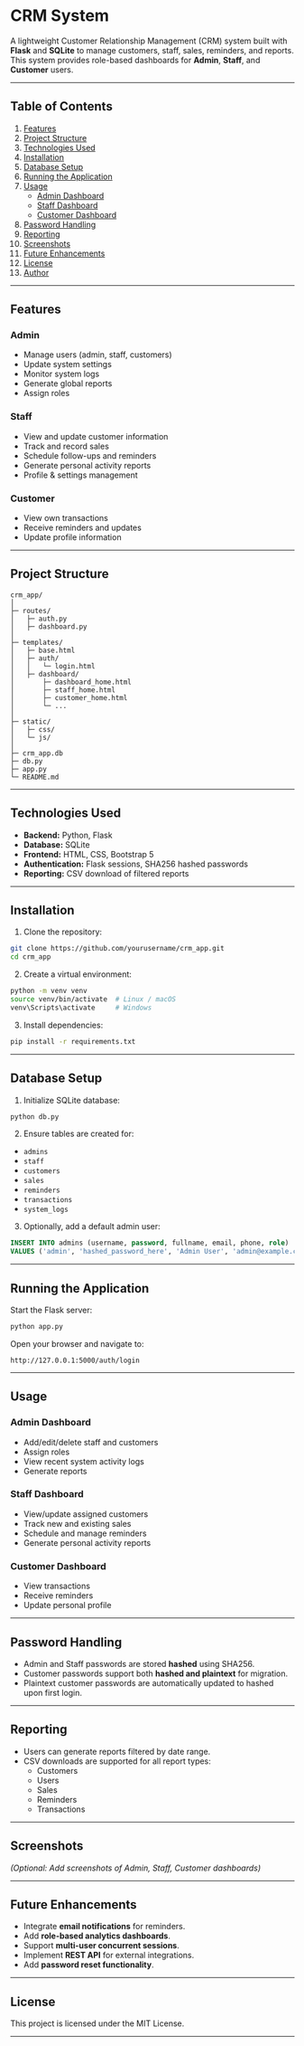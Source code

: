 # CRM System

A lightweight Customer Relationship Management (CRM) system built with **Flask** and **SQLite** to manage customers, staff, sales, reminders, and reports. This system provides role-based dashboards for **Admin**, **Staff**, and **Customer** users.

---

## Table of Contents

1. [Features](#features)
2. [Project Structure](#project-structure)
3. [Technologies Used](#technologies-used)
4. [Installation](#installation)
5. [Database Setup](#database-setup)
6. [Running the Application](#running-the-application)
7. [Usage](#usage)
   - [Admin Dashboard](#admin-dashboard)
   - [Staff Dashboard](#staff-dashboard)
   - [Customer Dashboard](#customer-dashboard)
8. [Password Handling](#password-handling)
9. [Reporting](#reporting)
10. [Screenshots](#screenshots)
11. [Future Enhancements](#future-enhancements)
12. [License](#license)
13. [Author](#author)

---

## Features

### Admin
- Manage users (admin, staff, customers)
- Update system settings
- Monitor system logs
- Generate global reports
- Assign roles

### Staff
- View and update customer information
- Track and record sales
- Schedule follow-ups and reminders
- Generate personal activity reports
- Profile & settings management

### Customer
- View own transactions
- Receive reminders and updates
- Update profile information

---

## Project Structure

```
crm_app/
│
├─ routes/
│   ├─ auth.py
│   ├─ dashboard.py
│
├─ templates/
│   ├─ base.html
│   ├─ auth/
│   │   └─ login.html
│   ├─ dashboard/
│       ├─ dashboard_home.html
│       ├─ staff_home.html
│       ├─ customer_home.html
│       └─ ...
│
├─ static/
│   ├─ css/
│   └─ js/
│
├─ crm_app.db
├─ db.py
├─ app.py
└─ README.md
```

---

## Technologies Used

- **Backend:** Python, Flask
- **Database:** SQLite
- **Frontend:** HTML, CSS, Bootstrap 5
- **Authentication:** Flask sessions, SHA256 hashed passwords
- **Reporting:** CSV download of filtered reports

---

## Installation

1. Clone the repository:

```bash
git clone https://github.com/yourusername/crm_app.git
cd crm_app
```

2. Create a virtual environment:

```bash
python -m venv venv
source venv/bin/activate  # Linux / macOS
venv\Scripts\activate     # Windows
```

3. Install dependencies:

```bash
pip install -r requirements.txt
```

---

## Database Setup

1. Initialize SQLite database:

```bash
python db.py
```

2. Ensure tables are created for:
- `admins`
- `staff`
- `customers`
- `sales`
- `reminders`
- `transactions`
- `system_logs`

3. Optionally, add a default admin user:

```sql
INSERT INTO admins (username, password, fullname, email, phone, role)
VALUES ('admin', 'hashed_password_here', 'Admin User', 'admin@example.com', '1234567890', 'admin');
```

---

## Running the Application

Start the Flask server:

```bash
python app.py
```

Open your browser and navigate to:

```
http://127.0.0.1:5000/auth/login
```

---

## Usage

### Admin Dashboard
- Add/edit/delete staff and customers
- Assign roles
- View recent system activity logs
- Generate reports

### Staff Dashboard
- View/update assigned customers
- Track new and existing sales
- Schedule and manage reminders
- Generate personal activity reports

### Customer Dashboard
- View transactions
- Receive reminders
- Update personal profile

---

## Password Handling

- Admin and Staff passwords are stored **hashed** using SHA256.
- Customer passwords support both **hashed and plaintext** for migration.
- Plaintext customer passwords are automatically updated to hashed upon first login.

---

## Reporting

- Users can generate reports filtered by date range.
- CSV downloads are supported for all report types:
  - Customers
  - Users
  - Sales
  - Reminders
  - Transactions

---

## Screenshots

*(Optional: Add screenshots of Admin, Staff, Customer dashboards)*

---

## Future Enhancements

- Integrate **email notifications** for reminders.
- Add **role-based analytics dashboards**.
- Support **multi-user concurrent sessions**.
- Implement **REST API** for external integrations.
- Add **password reset functionality**.

---

## License

This project is licensed under the MIT License.

---



